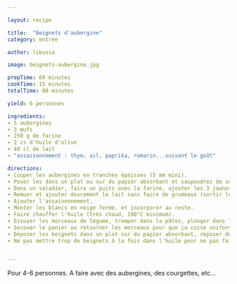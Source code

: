 ```yaml
---

layout: recipe

title:  "Beignets d'aubergine"
category: entrée

author: libussa

image: beignets-aubergine.jpg

prepTime: 60 minutes
cookTime: 15 minutes
totalTime: 80 minutes

yield: 6 personnes

ingredients:
- 5 aubergines
- 3 œufs
- 250 g de farine
- 2 cs d'huile d'olive
- 40 cl de lait
- "assaisonnement : thym, ail, paprika, romarin...suivant le goût"

directions:
- Couper les aubergines en tranches épaisses (5 mm mini).
- Poser les dans un plat ou sur du papier absorbant et saupoudrez de sel sur les deux faces. Laisser dégorger minimum 30 minutes.
- Dans un saladier, faire un puits avec la farine, ajouter les 3 jaunes d’œufs et l'huile d'olive.
- Remuer et ajouter doucement le lait sans faire de grumeaux (sortir le batteur électrique sinon).
- Ajouter l'assaisonnement.
- Monter les blancs en neige ferme, et incorporer au reste.
- Faire chauffer l'huile (très chaud, 190°C minimum).
- Essuyer les morceaux de légume, tremper dans la pâtes, plonger dans l'huile bouillante. Avec une pince ou une écumoire ça marche bien.
- Secouer le panier ou retourner les morceaux pour que ça cuise uniformément, sortir quand c'est bien doré (3-5 minutes).
- Déposer les beignets dans un plat sur du papier absorbant, reposer du paier dessus, et recommencer.
- Ne pas mettre trop de beignets à la fois dans l'huile pour ne pas faire chuter la température.


---
```


Pour 4-6 personnes.
A faire avec des aubergines, des courgettes, etc...

